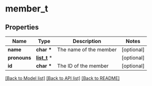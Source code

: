 # member_t

## Properties
Name | Type | Description | Notes
------------ | ------------- | ------------- | -------------
**name** | **char \*** | The name of the member | [optional] 
**pronouns** | [**list_t**](pronoun.md) \* |  | [optional] 
**id** | **char \*** | The ID of the member | [optional] 

[[Back to Model list]](../README.md#documentation-for-models) [[Back to API list]](../README.md#documentation-for-api-endpoints) [[Back to README]](../README.md)


